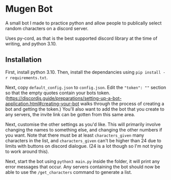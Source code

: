 # Mugen Bot

A small bot I made to practice python and allow people to publically select random characters on a discord server.

Uses py-cord, as that is the best supported discord library at the time of writing, and python 3.10.

## Installation

First, install python 3.10. Then, install the dependancies using `pip install -r requirements.txt`.

Next, copy `default_config.json` to `config.json`. Edit the `"token": ""` section so that the empty quotes contain your bots token. (https://discordjs.guide/preparations/setting-up-a-bot-application.html#creating-your-bot walks through the process of creating a bot and getting the token.) You'll also want to add the bot that you create to any servers, the invite link can be gotten from this same area.

Next, customise the other settings as you'd like. This will primarily involve changing the names to something else, and changing the other numbers if you want. Note that there must be at least `characters_given` many characters in the list, and `characters_given` can't be higher than 24 due to limits with buttons on discord dialogue. (24 is a lot though so I'm not trying to work around this).

Next, start the bot using `python3 main.py` inside the folder, it will print any error messages that occur. Any servers containing the bot should now be able to use the `/get_characters` command to generate a list.
